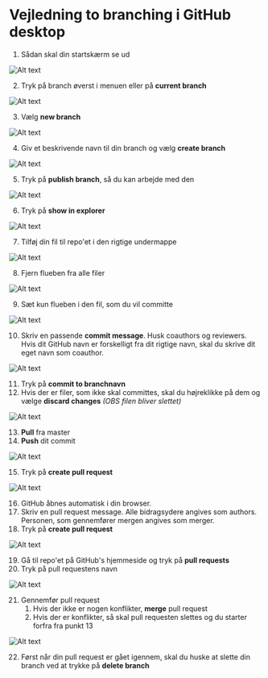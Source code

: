 # Vejledning to branching i GitHub desktop

1. Sådan skal din startskærm se ud <br>

![Alt text](./Billeder_til_github_desktop_branchvejledning/vejledning1.png)

2. Tryk på branch øverst i menuen eller på **current branch** <br>

![Alt text](./Billeder_til_github_desktop_branchvejledning/vejledning2.png)

3. Vælg **new branch** <br>

![Alt text](./Billeder_til_github_desktop_branchvejledning/vejledning3.png)

4. Giv et beskrivende navn til din branch og vælg **create branch** <br>

![Alt text](./Billeder_til_github_desktop_branchvejledning/vejledning4.png)

5. Tryk på **publish branch**, så du kan arbejde med den <br>

![Alt text](./Billeder_til_github_desktop_branchvejledning/vejledning5.png)

6. Tryk på **show in explorer** <br>

![Alt text](./Billeder_til_github_desktop_branchvejledning/vejledning6.png)

7. Tilføj din fil til repo'et i den rigtige undermappe <br>

![Alt text](./Billeder_til_github_desktop_branchvejledning/vejledning7.png)

8. Fjern flueben fra alle filer <br>

![Alt text](./Billeder_til_github_desktop_branchvejledning/vejledning8.png)

9. Sæt kun flueben i den fil, som du vil committe <br>

![Alt text](./Billeder_til_github_desktop_branchvejledning/vejledning9.png)

10. Skriv en passende **commit message**. Husk coauthors og reviewers. Hvis dit GitHub navn er forskelligt fra dit rigtige navn, skal du skrive dit eget navn som coauthor. <br>

![Alt text](./Billeder_til_github_desktop_branchvejledning/vejledning10.png)

11. Tryk på **commit to branchnavn** 
12. Hvis der er filer, som ikke skal committes, skal du højreklikke på dem og vælge **discard changes** _(OBS filen bliver slettet)_ <br>

![Alt text](./Billeder_til_github_desktop_branchvejledning/vejledning11.png)

13. **Pull** fra master
14. **Push** dit commit <br>

![Alt text](./Billeder_til_github_desktop_branchvejledning/vejledning12.png)

15. Tryk på **create pull request** <br>

![Alt text](./Billeder_til_github_desktop_branchvejledning/vejledning13.png)

16. GitHub åbnes automatisk i din browser. 
17. Skriv en pull request message. Alle bidragsydere angives som authors. Personen, som gennemfører mergen angives som merger. <br>
18. Tryk på **create pull request**

![Alt text](./Billeder_til_github_desktop_branchvejledning/vejledning14.png)

19. Gå til repo'et på GitHub's hjemmeside og tryk på **pull requests** 
20. Tryk på pull requestens navn <br>

![Alt text](./Billeder_til_github_desktop_branchvejledning/vejledning15.png)

21. Gennemfør pull request
	1. Hvis der ikke er nogen konflikter, **merge** pull request
	2. Hvis der er konflikter, så skal pull requesten slettes og du starter forfra fra punkt 13 <br>
	
![Alt text](./Billeder_til_github_desktop_branchvejledning/vejledning16.png)	

22. Først når din pull request er gået igennem, skal du huske at slette din branch ved at trykke på **delete branch**